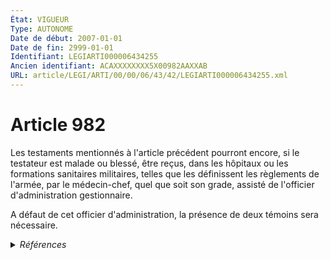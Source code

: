 ```yaml
---
État: VIGUEUR
Type: AUTONOME
Date de début: 2007-01-01
Date de fin: 2999-01-01
Identifiant: LEGIARTI000006434255
Ancien identifiant: ACAXXXXXXXX5X00982AAXXAB
URL: article/LEGI/ARTI/00/00/06/43/42/LEGIARTI000006434255.xml
---
```


<h1>Article 982</h1>

Les testaments mentionnés à l'article précédent pourront encore, si le testateur
est malade ou blessé, être reçus, dans les hôpitaux ou les formations sanitaires
militaires, telles que les définissent les règlements de l'armée, par le
médecin-chef, quel que soit son grade, assisté de l'officier d'administration
gestionnaire.<br />

A défaut de cet officier d'administration, la présence de deux témoins sera
nécessaire.


<details>
  <summary><em>Références</em></summary>

  <h2>Articles faisant référence à l'article</h2>
  
  <ul>
    <li>
      <a href="https://legal.tricoteuses.fr//redirection/LEGIARTI000006284843?vers=git&vers=legifrance">LOI n° 2006-728 du 23 juin 2006 portant réforme des successions et des libéralités - article 9 ENTIEREMENT_MODIF</a> MODIFICATION cible
    </li>
  </ul>
  
  <h2>Références faites par l'article</h2>
  
  <ul>
    <li>
      2999-01-01 CITATION cible <a href="https://legal.tricoteuses.fr//redirection/LEGIARTI000006434269?vers=git&vers=legifrance">Code civil - article 983 AUTONOME VIGUEUR, en vigueur depuis le 2007-01-01</a>
    </li>
    <li>
      CODIFICATION source Loi 1803-05-03
    </li>
    <li>
      2006-06-23 MODIFICATION source <a href="https://legal.tricoteuses.fr//redirection/LEGIARTI000006284843?vers=git&vers=legifrance">LOI n° 2006-728 du 23 juin 2006 portant réforme des successions et des libéralités - article 9 ENTIEREMENT_MODIF</a>
    </li>
  </ul>
</details>
